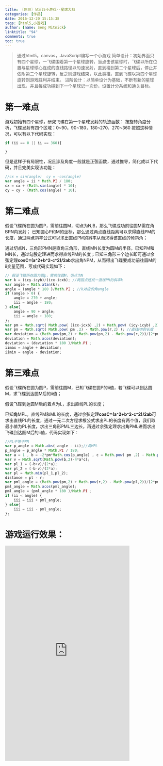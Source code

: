 ```yaml
---
title: 〖原创〗html5小游戏--星球大战
categories: [作品]
date: 2016-12-20 15:15:38
tags: [html5,小游戏]
author: {name: Seng Mitnick}
linktitle: "94"
comments: true
toc: true
---
```

> 通过html5，canvas，JavaScript编写一个小游戏
> 简单设计：初始界面只有四个星球，一飞碟围着第一个星球旋转，当点击该星球时，飞碟以所在位置与星球球心连成的直线路径以匀速发射，直到碰到第二个星球后，停止并依附第二个星球旋转，反之则游戏结束，以此类推，直到飞碟以第四个星球旋转则游戏胜利并结束。
> 进阶设计：以简单设计为基础，不断有新的星球出现，并且每成功碰到下一个星球记一次份，设置计分系统和通关目标。

<!--more-->
# 第一难点

游戏初始有四个星球，研究飞碟在第一个星球发射的轨迹函数：
按旋转角度分析，飞碟发射有四个区域：0~90，90~180，180~270，270~360
按照这种情况，可以有以下代码实现：

~~~ javascript
if (ii == 0 || ii == 360){

}
~~~
但是这样子有局限性，况且涉及角度一般就是正弦函数，通过推导，简化成以下代码，并且完美实现该功能：

~~~ javascript
//cx = sin(angle)  cy = -cos(angle)
var angle = ii * Math.PI / 180;
cx = cx + (Math.sin(angle) * 10);
cy = cy - (Math.cos(angle) * 10);
~~~

# 第二难点
假设飞碟所在圆为圆P，需前往圆M，切点为N,B，那么飞碟成功前往圆M需在角BPN内发射；
已知圆心P和M的坐标，那么通过两点直线距离可以求得直线PM的长度，通过两点斜率公式可以求出直线PM的斜率从而求得该直线的倾斜角；

通过切点N，三角形PMN是直角三角形，直线MN长度为圆M的半径，已知PM和MN长，通过勾股定理进而求得直线PM的长度；已知三角形三个边长即可通过余弦定理**cosC=(a^2+b^2-c^2)/2ab**求出角NPM，从而得出飞碟要成功前往圆M的ii变量范围，写成代码实现如下：

~~~  JavaScript
// 假设飞碟所在圆为圆p，需前往圆M，切点为N
var k = (icy-icyb)/(icx-icxb); //两园点连成一直线PM的斜率k
var angle = Math.atan(k);
angle = (angle * 180 )/Math.PI ; //k对应的角angle
if (angle > 0) {
    angle = 270 + angle;
    iii = angle - 180;
} else{
    angle = 90 + angle;
    iii = angle + 180;
};
var pm = Math.sqrt( Math.pow( (icx-icxb) ,2) + Math.pow( (icy-icyb) ,2) ); //直线PM的长度
var pn = Math.sqrt( Math.pow( pm ,2) - Math.pow(r,2) ); //直线PN的长度
var deviation = (Math.pow(pm,2) + Math.pow(pn,2) - Math.pow(r,2))/(2*pm*pn);
deviation = Math.acos(deviation);
deviation = (deviation * 180 )/Math.PI ;
iimax = angle + deviation;
iimin = angle - deviation;
~~~

# 第三难点

假设飞碟所在圆为圆P，需前往圆M，已知飞碟在圆P的ii值，若飞碟可以到达圆M，求飞碟到达圆M后的ii值；

假设飞碟到达圆M后的着点为L，求出直线PL的长度；

已知角MPL，直线PM和ML的长度，通过余弦定理**cosC=(a^2+b^2-c^2)/2ab**可求出直线PL的长度，通过一元二次方程求根公式求出PL的长度有两个值，我们取最小值为PL长度，求出三角形PML三边长，再通过余弦定理求出角PML进而求出飞碟到达圆M后的ii值，代码实现如下：

~~~ javascript
//PL不等于PM
var p_angle = Math.abs( angle - ii);//角MPL
p_angle = p_angle * Math.PI / 180;
var a = 1 , b = -2*pm*Math.cos(p_angle) , c = Math.pow( pm ,2) - Math.pow(r,2);
var v = Math.sqrt(Math.pow(b,2)-4*a*c);
var pl_1 = (-b+v)/(2*a);
var pl_2 = (-b-v)/(2*a);
var pl = Math.min(pl_1,pl_2);
distance = pl - r;
var pml_angle = (Math.pow(pm,2) + Math.pow(r,2) - Math.pow(pl,2))/(2*pm*r);
pml_angle = Math.acos(pml_angle);
pml_angle = (pml_angle * 180 )/Math.PI ;
if (ii < angle) {
    iii = iii + pml_angle;
} else{
    iii = iii - pml_angle;
};
~~~

# 游戏运行效果：

<iframe src="http://cdn.sengmitnick.com/games/StarWars/index.html" width="410" height="710" frameborder="0" scrolling="no"/>
